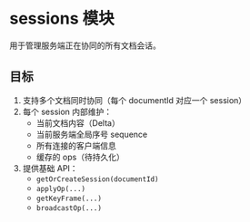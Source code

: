 # sessions 模块

用于管理服务端正在协同的所有文档会话。

## 目标

1. 支持多个文档同时协同（每个 documentId 对应一个 session）
2. 每个 session 内部维护：
   - 当前文档内容（Delta）
   - 当前服务端全局序号 sequence
   - 所有连接的客户端信息
   - 缓存的 ops（待持久化）
3. 提供基础 API：
   - `getOrCreateSession(documentId)`
   - `applyOp(...)`
   - `getKeyFrame(...)`
   - `broadcastOp(...)`
